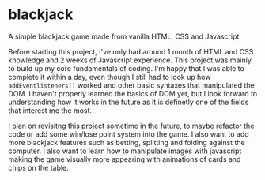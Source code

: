 # blackjack
 A simple blackjack game made from vanilla HTML, CSS and Javascript.

Before starting this project, I've only had around 1 month of HTML and CSS knowledge and 2 weeks of Javascript experience. This project was mainly to build up my core fundamentals of coding. I'm happy that I was able to complete it within a day, even though I still had to look up how `addEventlisteners()` worked and other basic syntaxes that manipulated the DOM. I haven't properly learned the basics of DOM yet, but I look forward to understanding how it works in the future as it is definetly one of the fields that interest me the most. 

I plan on revisitng this project sometime in the future, to maybe refactor the code or add some win/lose point system into the game. I also want to add more blackjack features such as betting, splitting and folding against the computer. I also want to learn how to manipulate images with javascript making the game visually more appearing with animations of cards and chips on the table.
